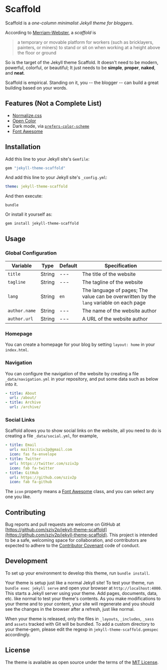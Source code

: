 # Scaffold

Scaffold is a *one-column minimalist Jekyll theme for bloggers*.

According to [Merriam-Webster](https://www.merriam-webster.com/), a *scaffold* is

> a temporary or movable platform for workers (such as bricklayers, painters, or miners) to stand or sit on when working at a height above the floor or ground

So is the target of the Jekyll theme Scaffold. It doesn't need to be modern, powerful, colorful, or beautiful; It just needs to be **simple**, **proper**, **naked**, and **neat**.

Scaffold is empirical. Standing on it, you -- the blogger -- can build a great building based on your words.

## Features (Not a Complete List)

- [Normalize.css](http://necolas.github.io/normalize.css/)
- [Open Color](https://yeun.github.io/open-color/)
- Dark mode, via [`prefers-color-scheme`](https://developer.mozilla.org/en-US/docs/Web/CSS/@media/prefers-color-scheme)
- [Font Awesome](https://fontawesome.com/)

## Installation

Add this line to your Jekyll site's `Gemfile`:

```ruby
gem "jekyll-theme-scaffold"
```

And add this line to your Jekyll site's `_config.yml`:

```yaml
theme: jekyll-theme-scaffold
```

And then execute:

    bundle

Or install it yourself as:

    gem install jekyll-theme-scaffold

## Usage

### Global Configuration

| Variable | Type | Default | Specification |
| -------- | ---- | ------- | ------------- |
| `title` | String | --- | The title of the website |
| `tagline` | String | --- | The tagline of the website |
| `lang` | String | `en` | The language of pages; The value can be overwritten by the `lang` variable on each page |
| `author.name` | String | --- | The name of the website author |
| `author.url` | String | --- | A URL of the website author |

### Homepage

You can create a homepage for your blog by setting `layout: home` in your `index.html`.

### Navigation

You can configure the navigation of the website by creating a file `_data/navigation.yml` in your repository, and put some data such as below into it.

```yml
- title: About
  url: /about/
- title: Archive
  url: /archive/
```

### Social Links

Scaffold allows you to show social links on the website, all you need to do is creating a file `_data/social.yml`, for example,

```yml
- title: Email
  url: mailto:sziv2p@gmail.com
  icon: fas fa-envelope
- title: Twitter
  url: https://twitter.com/sziv2p
  icon: fab fa-twitter
- title: GitHub
  url: https://github.com/sziv2p
  icon: fab fa-github
```

The `icon` property means a [Font Awesome](https://fontawesome.com/) class, and you can select any one you like.

## Contributing

Bug reports and pull requests are welcome on GitHub at [https://github.com/sziv2p/jekyll-theme-scaffold](https://github.com/sziv2p/jekyll-theme-scaffold). This project is intended to be a safe, welcoming space for collaboration, and contributors are expected to adhere to the [Contributor Covenant](http://contributor-covenant.org) code of conduct.

## Development

To set up your environment to develop this theme, run `bundle install`.

Your theme is setup just like a normal Jekyll site! To test your theme, run `bundle exec jekyll serve` and open your browser at `http://localhost:4000`. This starts a Jekyll server using your theme. Add pages, documents, data, etc. like normal to test your theme's contents. As you make modifications to your theme and to your content, your site will regenerate and you should see the changes in the browser after a refresh, just like normal.

When your theme is released, only the files in `_layouts`, `_includes`, `_sass` and `assets` tracked with Git will be bundled.
To add a custom directory to your theme-gem, please edit the regexp in `jekyll-theme-scaffold.gemspec` accordingly.

## License

The theme is available as open source under the terms of the [MIT License](https://opensource.org/licenses/MIT).
